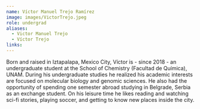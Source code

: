 ```yaml
---
name: Víctor Manuel Trejo Ramírez
image: images/VictorTrejo.jpeg
role: undergrad
aliases:
  - Victor Manuel Trejo
  - Víctor Trejo
links:
---
```


Born and raised in Iztapalapa, Mexico City, Víctor is - since 2018 - an undergraduate student at the School of Chemistry (Facultad de Química), UNAM. During his undergraduate studies he realized his academic interests are focused on molecular biology and genomic sciences. He also had the opportunity of spending one semester abroad studying in Belgrade, Serbia as an exchange student. On his leisure time he likes reading and watching sci-fi stories, playing soccer, and getting to know new places inside the city.

